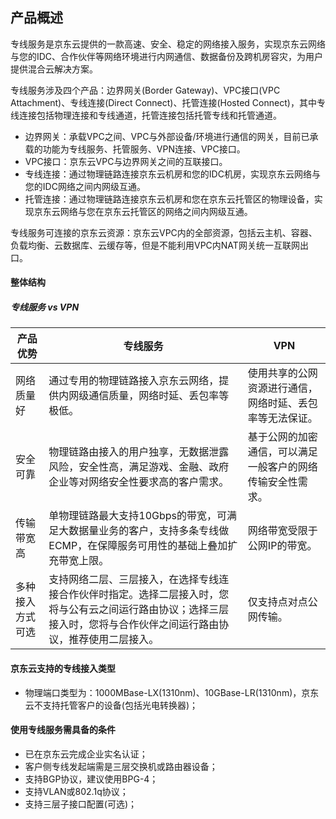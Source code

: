 ## 产品概述

专线服务是京东云提供的一款高速、安全、稳定的网络接入服务，实现京东云网络与您的IDC、合作伙伴等网络环境进行内网通信、数据备份及跨机房容灾，为用户提供混合云解决方案。

专线服务涉及四个产品：边界网关(Border Gateway)、VPC接口(VPC Attachment)、专线连接(Direct Connect)、托管连接(Hosted Connect)，其中专线连接包括物理连接和专线通道，托管连接包括托管专线和托管通道。

* 边界网关：承载VPC之间、VPC与外部设备/环境进行通信的网关，目前已承载的功能为专线服务、托管服务、VPN连接、VPC接口。
* VPC接口：京东云VPC与边界网关之间的互联接口。
* 专线连接：通过物理链路连接京东云机房和您的IDC机房，实现京东云网络与您的IDC网络之间内网级互通。
* 托管连接：通过物理链路连接京东云机房和您在京东云托管区的物理设备，实现京东云网络与您在京东云托管区的网络之间内网级互通。

专线服务可连接的京东云资源：京东云VPC内的全部资源，包括云主机、容器、负载均衡、云数据库、云缓存等，但是不能利用VPC内NAT网关统一互联网出口。

#### 整体结构

##### 专线服务 vs VPN

| 产品优势 | 专线服务 | VPN |
| --- | --- | --- |
| 网络质量好 | 通过专用的物理链路接入京东云网络，提供内网级通信质量，网络时延、丢包率等极低。 | 使用共享的公网资源进行通信，网络时延、丢包率等无法保证。 |
| 安全可靠 | 物理链路由接入的用户独享，无数据泄露风险，安全性高，满足游戏、金融、政府企业等对网络安全性要求高的客户需求。 | 基于公网的加密通信，可以满足一般客户的网络传输安全性需求。 |
| 传输带宽高 | 单物理链路最大支持10Gbps的带宽，可满足大数据量业务的客户，支持多条专线做ECMP，在保障服务可用性的基础上叠加扩充带宽上限。 | 网络带宽受限于公网IP的带宽。 |
| 多种接入方式可选 | 支持网络二层、三层接入，在选择专线连接合作伙伴时指定。选择二层接入时，您将与公有云之间运行路由协议；选择三层接入时，您将与合作伙伴之间运行路由协议，推荐使用二层接入。 | 仅支持点对点公网传输。 |


#### 京东云支持的专线接入类型
* 物理端口类型为：1000MBase-LX(1310nm)、10GBase-LR(1310nm)，京东云不支持托管客户的设备(包括光电转换器)；


#### 使用专线服务需具备的条件
* 已在京东云完成企业实名认证；
* 客户侧专线发起端需是三层交换机或路由器设备；
* 支持BGP协议，建议使用BPG-4；
* 支持VLAN或802.1q协议；
* 支持三层子接口配置(可选)；
